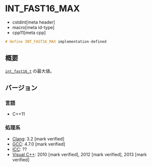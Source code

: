 # INT_FAST16_MAX
* cstdint[meta header]
* macro[meta id-type]
* cpp11[meta cpp]

```cpp
# define INT_FAST16_MAX implementation-defined
```

## 概要
[`int_fast16_t`](int_fast16_t.md) の最大値。

## バージョン
### 言語
- C++11

### 処理系
- [Clang](/implementation.md#clang): 3.2 [mark verified]
- [GCC](/implementation.md#gcc): 4.7.0 [mark verified]
- [ICC](/implementation.md#icc): ??
- [Visual C++](/implementation.md#visual_cpp): 2010 [mark verified], 2012 [mark verified], 2013 [mark verified]
